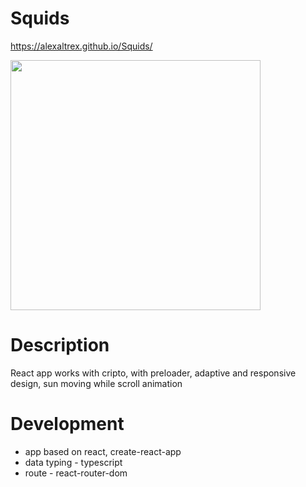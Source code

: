 # Squids
https://alexaltrex.github.io/Squids/

<img src="https://user-images.githubusercontent.com/56224288/157670137-ae181be8-e917-4e6c-a1a1-a1022efa5289.jpg" width="400">

# Description
React app works with cripto, with preloader, adaptive and responsive design, sun moving while scroll animation

# Development
* app based on react, create-react-app
* data typing - typescript
* route - react-router-dom
